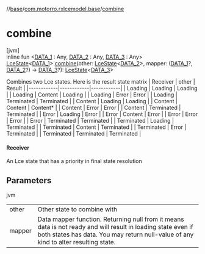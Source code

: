 //[base](../../index.md)/[com.motorro.rxlcemodel.base](index.md)/[combine](combine.md)

# combine

[jvm]\
inline fun &lt;[DATA_1](combine.md) : Any, [DATA_2](combine.md) : Any, [DATA_3](combine.md) : Any&gt; [LceState](-lce-state/index.md)&lt;[DATA_1](combine.md)&gt;.[combine](combine.md)(other: [LceState](-lce-state/index.md)&lt;[DATA_2](combine.md)&gt;, mapper: ([DATA_1](combine.md)?, [DATA_2](combine.md)?) -&gt; [DATA_3](combine.md)?): [LceState](-lce-state/index.md)&lt;[DATA_3](combine.md)&gt;

Combines two Lce states. Here is the result state matrix | Receiver   | other      | Result     | |------------|------------|------------| | Loading    | Loading    | Loading    | | Loading    | Content    | Loading    | | Loading    | Error      | Error      | | Loading    | Terminated | Terminated | | Content    | Loading    | Loading    | | Content    | Content    | Content*   | | Content    | Error      | Error      | | Content    | Terminated | Terminated | | Error      | Loading    | Error      | | Error      | Content    | Error      | | Error      | Error      | Error      | | Error      | Terminated | Terminated | | Terminated | Loading    | Terminated | | Terminated | Content    | Terminated | | Terminated | Error      | Terminated | | Terminated | Terminated | Terminated |

#### Receiver

An Lce state that has a priority in final state resolution

## Parameters

jvm

| | |
|---|---|
| other | Other state to combine with |
| mapper | Data mapper function. Returning null from it means data is not ready and will result in loading state even if both states has data. You may return null-value of any kind to alter resulting state. |
